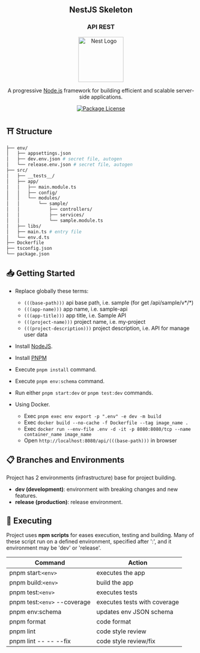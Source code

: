 <h2 align="center"><b>NestJS Skeleton</b></h2>
<h3 align="center"><b>API REST</b></h3>

<p align="center">
  <a href="http://nestjs.com/" target="blank"><img src="https://nestjs.com/img/logo-small.svg" width="120" alt="Nest Logo" /></a>
</p>

<p align="center">
  A progressive <a href="http://nodejs.org" target="_blank">Node.js</a> framework for building efficient and scalable server-side applications.
</p>

<p align="center">
  <a href="https://github.com/calvear93/nestjs-template" target="_blank">
	<img src="https://img.shields.io/github/license/calvear93/nestjs-template" alt="Package License" />
  </a>
</p>

## ⛩ **Structure**

```bash
├── env/
│   ├── appsettings.json
│   ├── dev.env.json # secret file, autogen
│   └── release.env.json # secret file, autogen
├── src/
│   ├── __tests__/
│   ├── app/
│   │   ├── main.module.ts
│   │   ├── config/
│   │   └── modules/
│   │       └── sample/
│   │           ├── controllers/
│   │           ├── services/
│   │           └── sample.module.ts
│   ├── libs/
│   ├── main.ts # entry file
│   └── env.d.ts
├── Dockerfile
├── tsconfig.json
└── package.json
```

## 📥 **Getting Started**

-   Replace globally these terms:

    -   `(((base-path)))` api base path, i.e. sample (for get /api/sample/v*/*)
    -   `(((app-name)))` app name, i.e. sample-api
    -   `(((app-title)))` app title, i.e. Sample API
    -   `(((project-name)))` project name, i.e. my-project
    -   `(((project-description)))` project description, i.e. API for manage user data

-   Install [NodeJS](https://nodejs.org/es/).
-   Install [PNPM](https://pnpm.io/installation)
-   Execute `pnpm install` command.
-   Execute `pnpm env:schema` command.
-   Run either `pnpm start:dev` or `pnpm test:dev` commands.

-   Using Docker.
    -   Exec `pnpm exec env export -p ".env" -e dev -m build`
    -   Exec `docker build --no-cache -f Dockerfile --tag image_name .`
    -   Exec `docker run --env-file .env -d -it -p 8080:8080/tcp --name container_name image_name`
    -   Open `http://localhost:8080/api/(((base-path)))` in browser

## 📋 **Branches and Environments**

Project has 2 environments (infrastructure) base for project building.

-   **dev (development)**: environment with breaking changes and new features.
-   **release (production)**: release environment.

## 🧪 **Executing**

Project uses **npm scripts** for eases execution, testing and building.
Many of these script run on a defined environment, specified after ':', and
it environment may be 'dev' or 'release'.

| Command                      | Action                       |
| ---------------------------- | ---------------------------- |
| pnpm start:`<env>`           | executes the app             |
| pnpm build:`<env>`           | build the app                |
| pnpm test:`<env>`            | executes tests               |
| pnpm test:`<env>` --coverage | executes tests with coverage |
| pnpm env:schema              | updates env JSON schema      |
| pnpm format                  | code format                  |
| pnpm lint                    | code style review            |
| pnpm lint -- -- --fix        | code style review/fix        |
